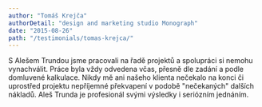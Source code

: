```yaml
---
author: "Tomáš Krejča"
authorDetail: "design and marketing studio Monograph"
date: "2015-08-26"
path: "/testimonials/tomas-krejca/"
---
```


S Alešem Trundou jsme pracovali na řadě projektů a spolupráci si nemohu vynachválit. Práce byla vždy odvedena včas, přesně dle zadání a podle domluvené kalkulace. Nikdy mě ani našeho klienta nečekalo na konci či uprostřed projektu nepříjemné překvapení v podobě "nečekaných" dalších nákladů. Aleš Trunda je profesionál svými výsledky i seriózním jednáním.
